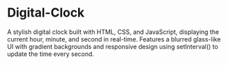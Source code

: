 # Digital-Clock
A stylish digital clock built with HTML, CSS, and JavaScript, displaying the current hour, minute, and second in real-time. Features a blurred glass-like UI with gradient backgrounds and responsive design using setInterval() to update the time every second.

